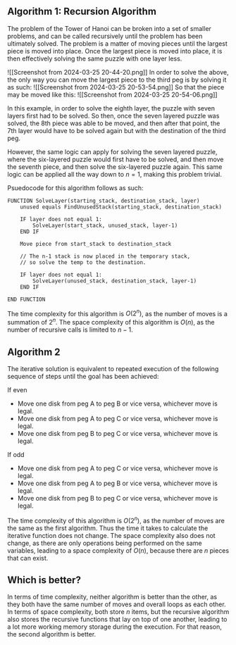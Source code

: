 ## Algorithm 1: Recursion Algorithm
The problem of the Tower of Hanoi can be broken into a set of smaller problems, and can be called recursively until the problem has been ultimately solved. The problem is a matter of moving pieces until the largest piece is moved into place. Once the largest piece is moved into place, it is then effectively solving the same puzzle with one layer less.

![[Screenshot from 2024-03-25 20-44-20.png]]
In order to solve the above, the only way you can move the largest piece to the third peg is by solving it as such:
![[Screenshot from 2024-03-25 20-53-54.png]]
So that the piece may be moved like this:
![[Screenshot from 2024-03-25 20-54-06.png]]

In this example, in order to solve the eighth layer, the puzzle with seven layers first had to be solved. So then, once the seven layered puzzle was solved, the 8th piece was able to be moved, and then after that point, the 7th layer would have to be solved again but with the destination of the third peg. 

However, the same logic can apply for solving the seven layered puzzle, where the six-layered puzzle would first have to be solved, and then move the seventh piece, and then solve the six-layered puzzle again. This same logic can be applied all the way down to $n=1$, making this problem trivial.

Psuedocode for this algorithm follows as such:
```Psuedocode
FUNCTION SolveLayer(starting_stack, destination_stack, layer)
	unused equals FindUnusedStack(starting_stack, destination_stack)
	
	IF layer does not equal 1:
		SolveLayer(start_stack, unused_stack, layer-1)
	END IF

	Move piece from start_stack to destination_stack
	
	// The n-1 stack is now placed in the temporary stack,
	// so solve the temp to the destination.
	
	IF layer does not equal 1:
		SolveLayer(unused_stack, destination_stack, layer-1)
	END IF
	
END FUNCTION
```

The time complexity for this algorithm is $O(2^n)$, as the number of moves is a summation of $2^n$. The space complexity of this algorithm is $O(n)$, as the number of recursive calls is limited to $n-1$. 
## Algorithm 2
The iterative solution is equivalent to repeated execution of the following sequence of steps until the goal has been achieved:

If even
- Move one disk from peg A to peg B or vice versa, whichever move is legal.
- Move one disk from peg A to peg C or vice versa, whichever move is legal.
- Move one disk from peg B to peg C or vice versa, whichever move is legal.

If odd
- Move one disk from peg A to peg C or vice versa, whichever move is legal.
- Move one disk from peg A to peg B or vice versa, whichever move is legal.
- Move one disk from peg B to peg C or vice versa, whichever move is legal.

The time complexity of this algorithm is $O(2^n)$, as the number of moves are the same as the first algorithm. Thus the time it takes to calculate the iterative function does not change. The space complexity also does not change, as there are only operations being performed on the same variables, leading to a space complexity of $O(n)$, because there are $n$ pieces that can exist. 
## Which is better?
In terms of time complexity, neither algorithm is better than the other, as they both have the same number of moves and overall loops as each other. In terms of space complexity, both store $n$ items, but the recursive algorithm also stores the recursive functions that lay on top of one another, leading to a lot more working memory storage during the execution. For that reason, the second algorithm is better.

